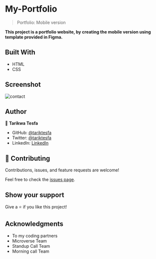 # My-Portfolio

> Portfolio: Mobile version

**This project is a portfolio website, by creating the mobile version using template provided in Figma.**

## Built With

- HTML
- CSS

## Screenshot

![contact](https://user-images.githubusercontent.com/38283436/144089801-5d45a579-ab49-411a-9ad0-8b31a0e856e1.PNG)


## Author

👤 **Tarikwa Tesfa**

- GitHub: [@tariktesfa](https://github.com/tariktesfa)
- Twitter: [@tariktesfa](https://twitter.com/tarik_tesfa)
- LinkedIn: [LinkedIn](https://linkedin.com/in/tarikwatesfa)

## 🤝 Contributing

Contributions, issues, and feature requests are welcome!

Feel free to check the [issues page](../../issues/).

## Show your support

Give a ⭐️ if you like this project!

## Acknowledgments

- To my coding partners
- Microverse Team
- Standup Call Team
- Morning call Team
